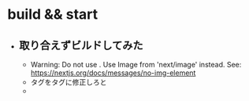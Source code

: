 # build && start

- ## 取り合えずビルドしてみた
  - Warning: Do not use <img>. Use Image from 'next/image' instead. See: https://nextjs.org/docs/messages/no-img-element
  - <img>タグを<Image>タグに修正しろと</Image>
  -
